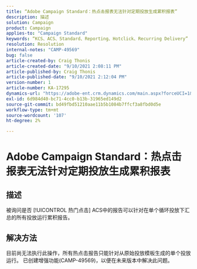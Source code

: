 ```yaml
---
title: “Adobe Campaign Standard：热点击报表无法针对定期投放生成累积报表”
description: 描述
solution: Campaign
product: Campaign
applies-to: "Campaign Standard"
keywords: “KCS、ACS、Standard、Reporting、Hotclick、Recurring Delivery”
resolution: Resolution
internal-notes: "CAMP-49569"
bug: false
article-created-by: Craig Thonis
article-created-date: "9/10/2021 2:08:11 PM"
article-published-by: Craig Thonis
article-published-date: "9/10/2021 2:12:04 PM"
version-number: 1
article-number: KA-17295
dynamics-url: "https://adobe-ent.crm.dynamics.com/main.aspx?forceUCI=1&pagetype=entityrecord&etn=knowledgearticle&id=14217383-4012-ec11-b6e6-000d3a597bfc"
exl-id: 6d984d40-bc71-4cc0-b13b-31965ed149d2
source-git-commit: bd49fbd51210aae11b5b1084b7ffcf3a8fbd0d5e
workflow-type: tm+mt
source-wordcount: '107'
ht-degree: 2%

---
```


# Adobe Campaign Standard：热点击报表无法针对定期投放生成累积报表

## 描述


被询问是否 [!UICONTROL 热门点击] ACS中的报告可以针对在单个循环投放下汇总的所有投放运行累积报告。


## 解决方法


目前尚无法执行此操作，所有热点击报告只能针对从原始投放模板生成的单个投放运行。 已创建增强功能(CAMP-49569)，以便在未来版本中解决此问题。

